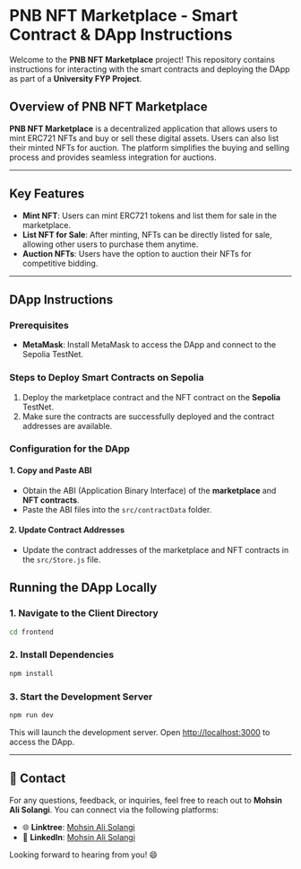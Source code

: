 # PNB NFT Marketplace - Smart Contract & DApp Instructions

Welcome to the **PNB NFT Marketplace** project! This repository contains instructions for interacting with the smart contracts and deploying the DApp as part of a **University FYP Project**.

## Overview of PNB NFT Marketplace

**PNB NFT Marketplace** is a decentralized application that allows users to mint ERC721 NFTs and buy or sell these digital assets. Users can also list their minted NFTs for auction. The platform simplifies the buying and selling process and provides seamless integration for auctions.

---

## Key Features

- **Mint NFT**: Users can mint ERC721 tokens and list them for sale in the marketplace.
- **List NFT for Sale**: After minting, NFTs can be directly listed for sale, allowing other users to purchase them anytime.
- **Auction NFTs**: Users have the option to auction their NFTs for competitive bidding.

---

## DApp Instructions

### Prerequisites

- **MetaMask**: Install MetaMask to access the DApp and connect to the Sepolia TestNet.

### Steps to Deploy Smart Contracts on Sepolia

1. Deploy the marketplace contract and the NFT contract on the **Sepolia** TestNet.
2. Make sure the contracts are successfully deployed and the contract addresses are available.

### Configuration for the DApp

#### 1. Copy and Paste ABI

- Obtain the ABI (Application Binary Interface) of the **marketplace** and **NFT contracts**.
- Paste the ABI files into the `src/contractData` folder.

#### 2. Update Contract Addresses

- Update the contract addresses of the marketplace and NFT contracts in the `src/Store.js` file.

## Running the DApp Locally

### 1. Navigate to the Client Directory

```bash
cd frontend
```

### 2. Install Dependencies

```bash
npm install
```

### 3. Start the Development Server

```bash
npm run dev
```

This will launch the development server. Open [http://localhost:3000](http://localhost:3000) to access the DApp.

---

## 🚀 Contact

For any questions, feedback, or inquiries, feel free to reach out to **Mohsin Ali Solangi**. You can connect via the following platforms:

- 🌐 **Linktree**: [Mohsin Ali Solangi](https://linktr.ee/mohsinalisolangi)
- 🔗 **LinkedIn**: [Mohsin Ali Solangi](https://www.linkedin.com/in/mohsinalisolangi/)

Looking forward to hearing from you! 😄
```
